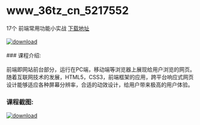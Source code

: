 # www_36tz_cn_5217552
17个 前端常用功能小实战
[下载地址](http://www.36tz.cn/article/5217552 "下载地址")
<br/></br>[![download](http://36tz.cn/muke_img/2021_01_1-42-300x208.png "下载地址")](http://www.36tz.cn/article/5217552 "下载地址")
<br/></br>### 课程介绍:<br/></br>前端即网站前台部分，运行在PC端，移动端等浏览器上展现给用户浏览的网页。随着互联网技术的发展，HTML5，CSS3，前端框架的应用，跨平台响应式网页设计能够适应各种屏幕分辨率，合适的动效设计，给用户带来极高的用户体验。

### 课程截图:
[![download](http://36tz.cn/muke_img/2021_01_2-47.png "下载地址")](http://www.36tz.cn/article/5217552 "下载地址")
